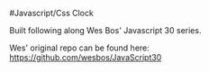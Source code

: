 #Javascript/Css Clock

Built following along Wes Bos' Javascript 30 series.

Wes' original repo can be found here: https://github.com/wesbos/JavaScript30
